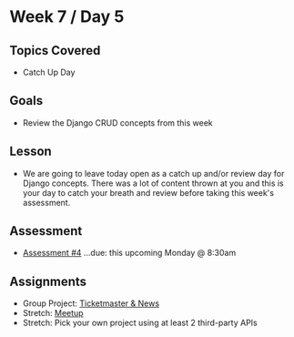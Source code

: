 # Week 7 / Day 5

## Topics Covered
- Catch Up Day

## Goals
- Review the Django CRUD concepts from this week

## Lesson

- We are going to leave today open as a catch up and/or review day for Django concepts. There was a lot of content thrown at you and this is your day to catch your breath and review before taking this week's assessment.

## Assessment
- [Assessment #4](https://github.com/codeplatoon/self-paced-assessment-4) ...due: this upcoming Monday @ 8:30am

## Assignments
- Group Project: [Ticketmaster & News](https://github.com/codeplatoon/django-ticketmaster)
- Stretch: [Meetup](https://github.com/codeplatoon/django-meetup)
- Stretch: Pick your own project using at least 2 third-party APIs


